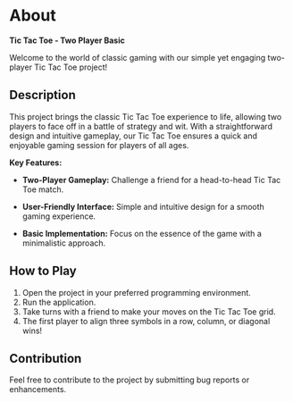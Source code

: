 # About

**Tic Tac Toe - Two Player Basic**

Welcome to the world of classic gaming with our simple yet engaging two-player Tic Tac Toe project! 

## Description

This project brings the classic Tic Tac Toe experience to life, allowing two players to face off in a battle of strategy and wit. With a straightforward design and intuitive gameplay, our Tic Tac Toe ensures a quick and enjoyable gaming session for players of all ages.

**Key Features:**

- **Two-Player Gameplay:** Challenge a friend for a head-to-head Tic Tac Toe match.

- **User-Friendly Interface:** Simple and intuitive design for a smooth gaming experience.

- **Basic Implementation:** Focus on the essence of the game with a minimalistic approach.

## How to Play

1. Open the project in your preferred programming environment.
2. Run the application.
3. Take turns with a friend to make your moves on the Tic Tac Toe grid.
4. The first player to align three symbols in a row, column, or diagonal wins!

## Contribution

Feel free to contribute to the project by submitting bug reports or enhancements.

